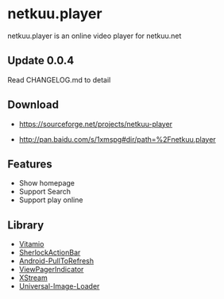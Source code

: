 netkuu.player
===============

netkuu.player is an online video player for netkuu.net

Update 0.0.4
------------
Read CHANGELOG.md to detail

Download
------------
* https://sourceforge.net/projects/netkuu-player

* http://pan.baidu.com/s/1xmspg#dir/path=%2Fnetkuu.player

Features
------------
* Show homepage
* Support Search
* Support play online

Library
------------
* [Vitamio](https://vitamio.org/)
* [SherlockActionBar](http://actionbarsherlock.com/)
* [Android-PullToRefresh](https://github.com/chrisbanes/Android-PullToRefresh/)
* [ViewPagerIndicator](http://viewpagerindicator.com/)
* [XStream](http://xstream.codehaus.org/)
* [Universal-Image-Loader](https://github.com/nostra13/Android-Universal-Image-Loader)